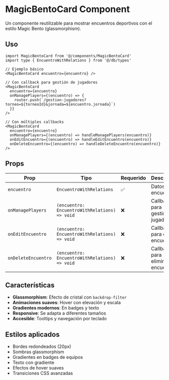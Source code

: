 # MagicBentoCard Component

Un componente reutilizable para mostrar encuentros deportivos con el estilo Magic Bento (glassmorphism).

## Uso

```tsx
import MagicBentoCard from '@/components/MagicBentoCard'
import type { EncuentroWithRelations } from '@/db/types'

// Ejemplo básico
<MagicBentoCard encuentro={encuentro} />

// Con callback para gestión de jugadores
<MagicBentoCard 
  encuentro={encuentro}
  onManagePlayers={(encuentro) => {
    router.push(`/gestion-jugadores?torneo=${torneoId}&jornada=${encuentro.jornada}`)
  }}
/>

// Con múltiples callbacks
<MagicBentoCard 
  encuentro={encuentro}
  onManagePlayers={(encuentro) => handleManagePlayers(encuentro)}
  onEditEncuentro={(encuentro) => handleEditEncuentro(encuentro)}
  onDeleteEncuentro={(encuentro) => handleDeleteEncuentro(encuentro)}
/>
```

## Props

| Prop | Tipo | Requerido | Descripción |
|------|------|-----------|-------------|
| `encuentro` | `EncuentroWithRelations` | ✅ | Datos del encuentro |
| `onManagePlayers` | `(encuentro: EncuentroWithRelations) => void` | ❌ | Callback para gestionar jugadores |
| `onEditEncuentro` | `(encuentro: EncuentroWithRelations) => void` | ❌ | Callback para editar encuentro |
| `onDeleteEncuentro` | `(encuentro: EncuentroWithRelations) => void` | ❌ | Callback para eliminar encuentro |

## Características

- **Glassmorphism**: Efecto de cristal con `backdrop-filter`
- **Animaciones suaves**: Hover con elevación y escala
- **Gradientes modernos**: En badges y texto
- **Responsive**: Se adapta a diferentes tamaños
- **Accesible**: Tooltips y navegación por teclado

## Estilos aplicados

- Bordes redondeados (20px)
- Sombras glassmorphism
- Gradientes en badges de equipos
- Texto con gradiente
- Efectos de hover suaves
- Transiciones CSS avanzadas
